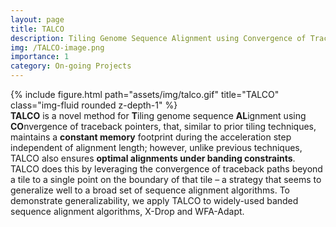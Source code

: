 ```yaml
---
layout: page
title: TALCO
description: Tiling Genome Sequence Alignment using Convergence of Traceback Pointers
img: /TALCO-image.png
importance: 1
category: On-going Projects
---
```


<div class="row">
    <div class="col-sm-3 mt-3 mt-md-0">
        {% include figure.html path="assets/img/talco.gif" title="TALCO" class="img-fluid rounded z-depth-1" %}
    </div>
    <div class="col-sm-9 mt-3 mt-md-0">
        <b>TALCO</b> is a novel method for <b>T</b>iling genome sequence <b>AL</b>ignment using <b>CO</b>nvergence of traceback pointers, that, similar to prior tiling techniques, maintains a <b>constant memory</b> footprint during the acceleration step independent of alignment length; however, unlike previous techniques, TALCO also ensures <b>optimal alignments under banding constraints</b>. TALCO does this by leveraging the convergence of traceback paths beyond a tile to a single point on the boundary of that tile – a strategy that seems to generalize well to a broad set of sequence alignment algorithms. To demonstrate generalizability, we apply TALCO to widely-used banded sequence alignment algorithms, X-Drop and WFA-Adapt.
    </div>
</div>
